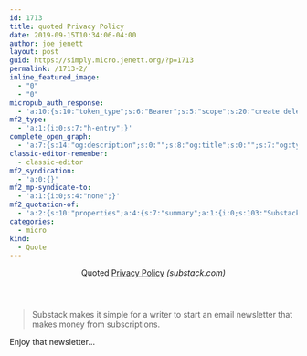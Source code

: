 ```yaml
---
id: 1713
title: quoted Privacy Policy
date: 2019-09-15T10:34:06-04:00
author: joe jenett
layout: post
guid: https://simply.micro.jenett.org/?p=1713
permalink: /1713-2/
inline_featured_image:
  - "0"
  - "0"
micropub_auth_response:
  - 'a:10:{s:10:"token_type";s:6:"Bearer";s:5:"scope";s:20:"create delete update";s:2:"me";s:32:"https://simply.micro.jenett.org/";s:9:"issued_by";s:59:"https://simply.micro.jenett.org/wp-json/indieauth/1.0/token";s:9:"client_id";s:20:"https://omnibear.com";s:11:"client_name";s:8:"Omnibear";s:11:"client_icon";s:29:"https://omnibear.com/logo.svg";s:9:"issued_at";i:1568130348;s:4:"user";i:1;s:13:"last_accessed";i:1568557724;}'
mf2_type:
  - 'a:1:{i:0;s:7:"h-entry";}'
complete_open_graph:
  - 'a:7:{s:14:"og:description";s:0:"";s:8:"og:title";s:0:"";s:7:"og:type";s:0:"";s:12:"twitter:card";s:7:"summary";s:15:"twitter:creator";s:0:"";s:19:"twitter:description";s:0:"";s:8:"og:image";s:0:"";}'
classic-editor-remember:
  - classic-editor
mf2_syndication:
  - 'a:0:{}'
mf2_mp-syndicate-to:
  - 'a:1:{i:0;s:4:"none";}'
mf2_quotation-of:
  - 'a:2:{s:10:"properties";a:4:{s:7:"summary";a:1:{i:0;s:103:"Substack makes it simple for a writer to start an email newsletter that makes money from subscriptions.";}s:4:"name";a:1:{i:0;s:14:"Privacy Policy";}s:3:"url";a:1:{i:0;s:28:"https://substack.com/privacy";}s:11:"publication";a:1:{i:0;s:12:"substack.com";}}s:4:"type";s:4:"cite";}'
categories:
  - micro
kind:
  - Quote
---
```

<div class="entry-reaction"><section class="h-cite response u-quotation-of "><header><span class="kind-display-text">Quoted</span> <a href="https://substack.com/privacy" class="p-name u-url">Privacy Policy</a><em> (<span class="p-publication">substack.com</span>)</em></header>
<blockquote class="e-summary">Substack makes it simple for a writer to start an email newsletter that makes money from subscriptions.</blockquote></section></div>
<div class="entry-content e-content" itemprop="description articleBody">
<p>Enjoy that newsletter…</p></div>